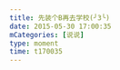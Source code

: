 ```yaml
---
title: 先装个B再去学校(╯3╰)
date: 2015-05-30 17:00:35
mCategories: [说说]
type: moment
time: t170035
---
```


<div id="pics-20150530170035"></div>

<script src="/lib/moment/pics.js"></script>
<script>
var data = [
    {"link": "2015-05-30_000000.webp", "type": "shuoshuo"}
];
picsRender(data, "pics-20150530170035");
</script>

